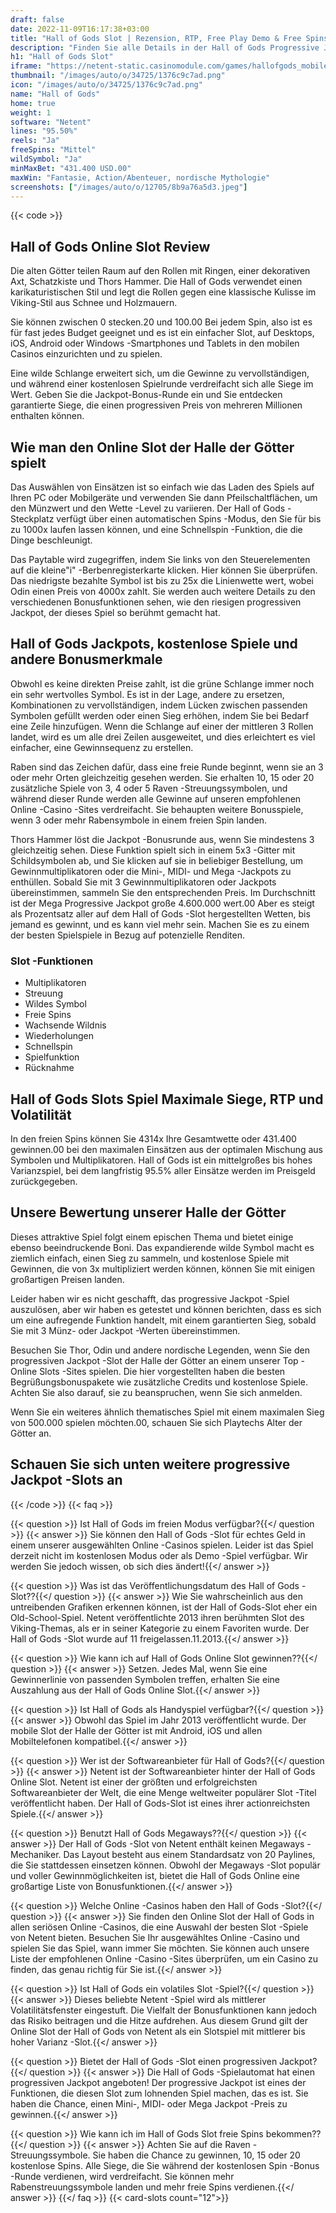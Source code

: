 ```yaml
---
draft: false
date: 2022-11-09T16:17:38+03:00
title: "Hall of Gods Slot | Rezension, RTP, Free Play Demo & Free Spins"
description: "Finden Sie alle Details in der Hall of Gods Progressive Jackpot Slot heraus und entdecken Sie die Details, einschließlich Auszahlungen, Volatilität, RTP und erhalten Sie kostenlose Spins und Casino -Bonus von den besten CA -Online -Casinos!"
h1: "Hall of Gods Slot"
iframe: "https://netent-static.casinomodule.com/games/hallofgods_mobile_html/game/hallofgods_mobile_html.xhtml?staticServer=https%3A%2F%2Fnetent-static.casinomodule.com%2F&gameName=hallofgods.desktop-html5&targetElement=game&flashParams.bgcolor=000000&mobileParams.lobbyURL=https%253A%252F%252Fwww.netent.com%252Fen%252Fsection%252Fentertain%252F&gameId=hallofgods_not_mobile&server=https%3A%2F%2Fnetent-game.casinomodule.com%2F&lang=en&sessId=DEMO-1138834992889&operatorId=default"
thumbnail: "/images/auto/o/34725/1376c9c7ad.png"
icon: "/images/auto/o/34725/1376c9c7ad.png"
name: "Hall of Gods"
home: true
weight: 1
software: "Netent"
lines: "95.50%"
reels: "Ja"
freeSpins: "Mittel"
wildSymbol: "Ja"
minMaxBet: "431.400 USD.00"
maxWin: "Fantasie, Action/Abenteuer, nordische Mythologie"
screenshots: ["/images/auto/o/12705/8b9a76a5d3.jpeg"]
---
```


{{< code >}}<h2>Hall of Gods Online Slot Review</h2><p>Die alten Götter teilen Raum auf den Rollen mit Ringen, einer dekorativen Axt, Schatzkiste und Thors Hammer. Die Hall of Gods verwendet einen karikaturistischen Stil und legt die Rollen gegen eine klassische Kulisse im Viking-Stil aus Schnee und Holzmauern.</p><p>Sie können zwischen 0 stecken.20 und 100.00 Bei jedem Spin, also ist es für fast jedes Budget geeignet und es ist ein einfacher Slot, auf Desktops, iOS, Android oder Windows -Smartphones und Tablets in den mobilen Casinos einzurichten und zu spielen.</p><p>Eine wilde Schlange erweitert sich, um die Gewinne zu vervollständigen, und während einer kostenlosen Spielrunde verdreifacht sich alle Siege im Wert. Geben Sie die Jackpot-Bonus-Runde ein und Sie entdecken garantierte Siege, die einen progressiven Preis von mehreren Millionen enthalten können.</p><h2>Wie man den Online Slot der Halle der Götter spielt</h2><p>Das Auswählen von Einsätzen ist so einfach wie das Laden des Spiels auf Ihren PC oder Mobilgeräte und verwenden Sie dann Pfeilschaltflächen, um den Münzwert und den Wette -Level zu variieren. Der Hall of Gods -Steckplatz verfügt über einen automatischen Spins -Modus, den Sie für bis zu 1000x laufen lassen können, und eine Schnellspin -Funktion, die die Dinge beschleunigt.</p><p>Das Paytable wird zugegriffen, indem Sie links von den Steuerelementen auf die kleine"i" -Berbenregisterkarte klicken. Hier können Sie überprüfen. Das niedrigste bezahlte Symbol ist bis zu 25x die Linienwette wert, wobei Odin einen Preis von 4000x zahlt. Sie werden auch weitere Details zu den verschiedenen Bonusfunktionen sehen, wie den riesigen progressiven Jackpot, der dieses Spiel so berühmt gemacht hat.</p><h2>Hall of Gods Jackpots, kostenlose Spiele und andere Bonusmerkmale</h2><p>Obwohl es keine direkten Preise zahlt, ist die grüne Schlange immer noch ein sehr wertvolles Symbol. Es ist in der Lage, andere zu ersetzen, Kombinationen zu vervollständigen, indem Lücken zwischen passenden Symbolen gefüllt werden oder einen Sieg erhöhen, indem Sie bei Bedarf eine Zeile hinzufügen. Wenn die Schlange auf einer der mittleren 3 Rollen landet, wird es um alle drei Zeilen ausgeweitet, und dies erleichtert es viel einfacher, eine Gewinnsequenz zu erstellen.</p><p>Raben sind das Zeichen dafür, dass eine freie Runde beginnt, wenn sie an 3 oder mehr Orten gleichzeitig gesehen werden. Sie erhalten 10, 15 oder 20 zusätzliche Spiele von 3, 4 oder 5 Raven -Streuungssymbolen, und während dieser Runde werden alle Gewinne auf unseren empfohlenen Online -Casino -Sites verdreifacht. Sie behaupten weitere Bonusspiele, wenn 3 oder mehr Rabensymbole in einem freien Spin landen.</p><p>Thors Hammer löst die Jackpot -Bonusrunde aus, wenn Sie mindestens 3 gleichzeitig sehen. Diese Funktion spielt sich in einem 5x3 -Gitter mit Schildsymbolen ab, und Sie klicken auf sie in beliebiger Bestellung, um Gewinnmultiplikatoren oder die Mini-, MIDI- und Mega -Jackpots zu enthüllen. Sobald Sie mit 3 Gewinnmultiplikatoren oder Jackpots übereinstimmen, sammeln Sie den entsprechenden Preis. Im Durchschnitt ist der Mega Progressive Jackpot große 4.600.000 wert.00 Aber es steigt als Prozentsatz aller auf dem Hall of Gods -Slot hergestellten Wetten, bis jemand es gewinnt, und es kann viel mehr sein. Machen Sie es zu einem der besten Spielspiele in Bezug auf potenzielle Renditen.</p><h3>
Slot -Funktionen</h3><ul>
<li></span>
Multiplikatoren</li>
<li></span>
Streuung</li>
<li></span>
Wildes Symbol</li>
<li></span>
Freie Spins</li>
<li></span>
Wachsende Wildnis</li>
<li></span>
Wiederholungen</li>
<li></span>
Schnellspin</li>
<li></span>
Spielfunktion</li>
<li></span>
Rücknahme</li></ul><h2>Hall of Gods Slots Spiel Maximale Siege, RTP und Volatilität</h2><p>In den freien Spins können Sie 4314x Ihre Gesamtwette oder 431.400 gewinnen.00 bei den maximalen Einsätzen aus der optimalen Mischung aus Symbolen und Multiplikatoren. Hall of Gods ist ein mittelgroßes bis hohes Varianzspiel, bei dem langfristig 95.5% aller Einsätze werden im Preisgeld zurückgegeben.</p><h2>Unsere Bewertung unserer Halle der Götter</h2><p>Dieses attraktive Spiel folgt einem epischen Thema und bietet einige ebenso beeindruckende Boni. Das expandierende wilde Symbol macht es ziemlich einfach, einen Sieg zu sammeln, und kostenlose Spiele mit Gewinnen, die von 3x multipliziert werden können, können Sie mit einigen großartigen Preisen landen.</p><p>Leider haben wir es nicht geschafft, das progressive Jackpot -Spiel auszulösen, aber wir haben es getestet und können berichten, dass es sich um eine aufregende Funktion handelt, mit einem garantierten Sieg, sobald Sie mit 3 Münz- oder Jackpot -Werten übereinstimmen.</p><p>Besuchen Sie Thor, Odin und andere nordische Legenden, wenn Sie den progressiven Jackpot -Slot der Halle der Götter an einem unserer Top -Online Slots -Sites spielen. Die hier vorgestellten haben die besten Begrüßungsbonuspakete wie zusätzliche Credits und kostenlose Spiele. Achten Sie also darauf, sie zu beanspruchen, wenn Sie sich anmelden.</p><p>Wenn Sie ein weiteres ähnlich thematisches Spiel mit einem maximalen Sieg von 500.000 spielen möchten.00, schauen Sie sich Playtechs Alter der Götter an.</p><h2>Schauen Sie sich unten weitere progressive Jackpot -Slots an</h2>
{{< /code >}}
{{< faq >}}

{{< question >}} Ist Hall of Gods im freien Modus verfügbar?{{</ question >}}
{{< answer >}} Sie können den Hall of Gods -Slot für echtes Geld in einem unserer ausgewählten Online -Casinos spielen. Leider ist das Spiel derzeit nicht im kostenlosen Modus oder als Demo -Spiel verfügbar. Wir werden Sie jedoch wissen, ob sich dies ändert!{{</ answer >}}

{{< question >}} Was ist das Veröffentlichungsdatum des Hall of Gods -Slot??{{</ question >}}
{{< answer >}} Wie Sie wahrscheinlich aus den untreibenden Grafiken erkennen können, ist der Hall of Gods-Slot eher ein Old-School-Spiel. Netent veröffentlichte 2013 ihren berühmten Slot des Viking-Themas, als er in seiner Kategorie zu einem Favoriten wurde. Der Hall of Gods -Slot wurde auf 11 freigelassen.11.2013.{{</ answer >}}

{{< question >}} Wie kann ich auf Hall of Gods Online Slot gewinnen??{{</ question >}}
{{< answer >}} Setzen. Jedes Mal, wenn Sie eine Gewinnerlinie von passenden Symbolen treffen, erhalten Sie eine Auszahlung aus der Hall of Gods Online Slot.{{</ answer >}}

{{< question >}} Ist Hall of Gods als Handyspiel verfügbar?{{</ question >}}
{{< answer >}} Obwohl das Spiel im Jahr 2013 veröffentlicht wurde. Der mobile Slot der Halle der Götter ist mit Android, iOS und allen Mobiltelefonen kompatibel.{{</ answer >}}

{{< question >}} Wer ist der Softwareanbieter für Hall of Gods?{{</ question >}}
{{< answer >}} Netent ist der Softwareanbieter hinter der Hall of Gods Online Slot. Netent ist einer der größten und erfolgreichsten Softwareanbieter der Welt, die eine Menge weltweiter populärer Slot -Titel veröffentlicht haben. Der Hall of Gods-Slot ist eines ihrer actionreichsten Spiele.{{</ answer >}}

{{< question >}} Benutzt Hall of Gods Megaways??{{</ question >}}
{{< answer >}} Der Hall of Gods -Slot von Netent enthält keinen Megaways -Mechaniker. Das Layout besteht aus einem Standardsatz von 20 Paylines, die Sie stattdessen einsetzen können. Obwohl der Megaways -Slot populär und voller Gewinnmöglichkeiten ist, bietet die Hall of Gods Online eine großartige Liste von Bonusfunktionen.{{</ answer >}}

{{< question >}} Welche Online -Casinos haben den Hall of Gods -Slot?{{</ question >}}
{{< answer >}} Sie finden den Online Slot der Hall of Gods in allen seriösen Online -Casinos, die eine Auswahl der besten Slot -Spiele von Netent bieten. Besuchen Sie Ihr ausgewähltes Online -Casino und spielen Sie das Spiel, wann immer Sie möchten. Sie können auch unsere Liste der empfohlenen Online -Casino -Sites überprüfen, um ein Casino zu finden, das genau richtig für Sie ist.{{</ answer >}}

{{< question >}} Ist Hall of Gods ein volatiles Slot -Spiel?{{</ question >}}
{{< answer >}} Dieses beliebte Netent -Spiel wird als mittlerer Volatilitätsfenster eingestuft. Die Vielfalt der Bonusfunktionen kann jedoch das Risiko beitragen und die Hitze aufdrehen. Aus diesem Grund gilt der Online Slot der Hall of Gods von Netent als ein Slotspiel mit mittlerer bis hoher Varianz -Slot.{{</ answer >}}

{{< question >}} Bietet der Hall of Gods -Slot einen progressiven Jackpot?{{</ question >}}
{{< answer >}} Die Hall of Gods -Spielautomat hat einen progressiven Jackpot angeboten! Der progressive Jackpot ist eines der Funktionen, die diesen Slot zum lohnenden Spiel machen, das es ist. Sie haben die Chance, einen Mini-, MIDI- oder Mega Jackpot -Preis zu gewinnen.{{</ answer >}}

{{< question >}} Wie kann ich im Hall of Gods Slot freie Spins bekommen??{{</ question >}}
{{< answer >}} Achten Sie auf die Raven -Streuungssymbole. Sie haben die Chance zu gewinnen, 10, 15 oder 20 kostenlose Spins. Alle Siege, die Sie während der kostenlosen Spin -Bonus -Runde verdienen, wird verdreifacht. Sie können mehr Rabenstreuungssymbole landen und mehr freie Spins verdienen.{{</ answer >}}
{{</ faq >}}
{{< card-slots count="12">}}